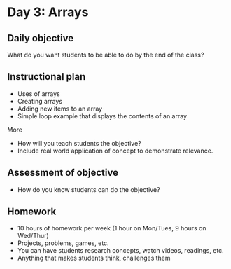 # Day 3: Arrays

## Daily objective

What do you want students to be able to do by the end of the class?

## Instructional plan

* Uses of arrays
* Creating arrays
* Adding new items to an array
* Simple loop example that displays the contents of an array

More

* How will you teach students the objective?
* Include real world application of concept to demonstrate relevance.

## Assessment of objective

* How do you know students can do the objective?

## Homework

* 10 hours of homework per week (1 hour on Mon/Tues, 9 hours on Wed/Thur)
* Projects, problems, games, etc.
* You can have students research concepts, watch videos, readings, etc.
* Anything that makes students think, challenges them

